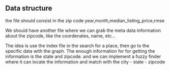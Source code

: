## Data structure

the file should consist in the zip code
year,month,median_listing_price,rmse

We should have another file where we can grab the meta data information about the zipcode,
like the coordenates, name, etc...

The idea is use the index file in the search for a place, then go to the specific data with the graph.
The enough information for for getting the information is the state and zipcode.
and we can implement a fuzzy finder where it can locate the information and match with the city - state - zipcode
